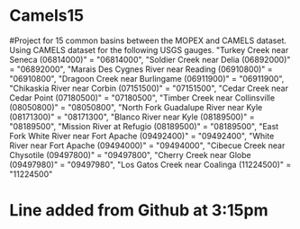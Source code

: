 # Camels15

#Project for 15 common basins between the MOPEX and CAMELS dataset. Using CAMELS dataset for the following USGS gauges. 
               "Turkey Creek near Seneca (06814000)" = "06814000",
               "Soldier Creek near Delia (06892000)" = "06892000",
               "Marais Des Cygnes River near Reading (06910800)" = "06910800",
               "Dragoon Creek near Burlingame (06911900)" = "06911900",
               "Chikaskia River near Corbin (07151500)" = "07151500",
               "Cedar Creek near Cedar Point (07180500)" = "07180500",
               "Timber Creek near Collinsville (08050800)" = "08050800",
               "North Fork Guadalupe River near Kyle (08171300)" = "08171300",
               "Blanco River near Kyle (08189500)" = "08189500",
               "Mission River at Refugio (08189500)" = "08189500",
               "East Fork White River near Fort Apache (09492400)" = "09492400",
               "White River near Fort Apache (09494000)" = "09494000",
               "Cibecue Creek near Chysotile (09497800)" = "09497800",
               "Cherry Creek near Globe (09497980)" = "09497980",
               "Los Gatos Creek near Coalinga (11224500)" = "11224500"

# Line added from Github at 3:15pm
